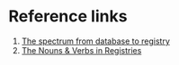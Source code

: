 # Reference links

1. [The spectrum from database to registry ](https://docs.google.com/document/d/1synMhqcMG0tERA6GN66y\_n4FbvTL5ICYIMbR0d86Lqs/edit#heading=h.fm98h6mm7q2m)
2. [The Nouns & Verbs in Registries ](https://docs.google.com/document/d/14ZD2KqzoPvA4tY6iER8wuVh-7yhP2oQuaAoPqUjm5v4/edit#heading=h.e2fj4pl534d3)

